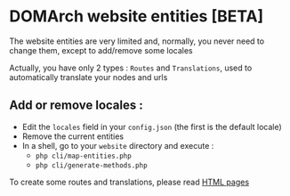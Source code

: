 # <a name="title">DOMArch website entities [BETA]</a>

The website entities are very limited and, normally, you never need to change them, except to add/remove some locales

Actually, you have only 2 types : `Routes` and `Translations`, used to automatically translate your nodes and urls

## <a name="add-or-remove-locales">Add or remove locales :</a>

* Edit the `locales` field in your `config.json` (the first is the default locale)
* Remove the current entities
* In a shell, go to your `website` directory and execute :
  * `php cli/map-entities.php`
  * `php cli/generate-methods.php`

To create some routes and translations, please read [HTML pages](./lib/view/html/pages#title)